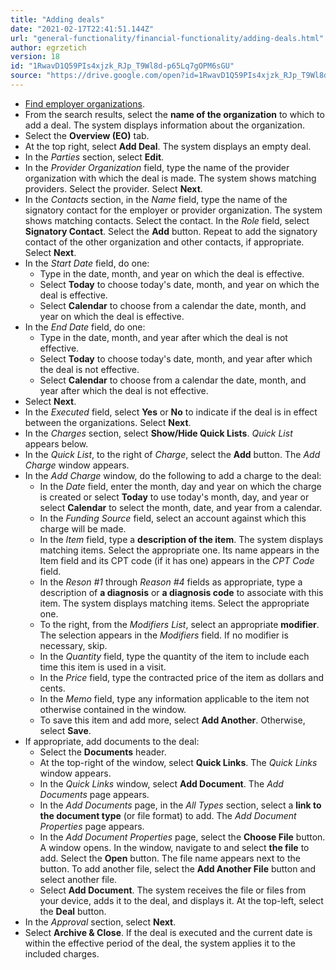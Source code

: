 ```yaml
---
title: "Adding deals"
date: "2021-02-17T22:41:51.144Z"
url: "general-functionality/financial-functionality/adding-deals.html"
author: egrzetich
version: 18
id: "1RwavD1Q59PIs4xjzk_RJp_T9Wl8d-p65Lq7gOPM6sGU"
source: "https://drive.google.com/open?id=1RwavD1Q59PIs4xjzk_RJp_T9Wl8d-p65Lq7gOPM6sGU"
---
```

* [Find employer organizations](finding-employer-organizations.html).
* From the search results, select the <strong>name of the organization</strong> to which to add a deal. The system displays information about the organization.
* Select the <strong>Overview (EO)</strong> tab.
* At the top right, select <strong>Add Deal</strong>. The system displays an empty deal.
* In the <em>Parties</em> section, select <strong>Edit</strong>. 
* In the <em>Provider Organization</em> field, type the name of the provider organization with which the deal is made. The system shows matching providers. Select the provider. Select <strong>Next</strong>.
* In the <em>Contacts</em> section, in the <em>Name</em> field, type the name of the signatory contact for the employer or provider organization. The system shows matching contacts. Select the contact. In the <em>Role</em> field, select <strong>Signatory Contact</strong>. Select the <strong>Add</strong> button. Repeat to add the signatory contact of the other organization and other contacts, if appropriate. Select <strong>Next</strong>.
* In the <em>Start Date</em> field, do one:
    * Type in the date, month, and year on which the deal is effective.
    * Select <strong>Today</strong> to choose today's date, month, and year on which the deal is effective.
    * Select <strong>Calendar</strong> to choose from a calendar the date, month, and year on which the deal is effective.
* In the <em>End Date</em> field, do one:
    * Type in the date, month, and year after which the deal is not effective.
    * Select <strong>Today</strong> to choose today's date, month, and year after which the deal is not effective.
    * Select <strong>Calendar</strong> to choose from a calendar the date, month, and year after which the deal is not effective.
* Select <strong>Next</strong>.
* In the <em>Executed</em> field, select <strong>Yes</strong> or <strong>No</strong> to indicate if the deal is in effect between the organizations. Select <strong>Next</strong>.
* In the <em>Charges</em> section, select <strong>Show/Hide Quick Lists</strong>. <em>Quick List</em> appears below.
* In the <em>Quick List</em>, to the right of <em>Charge</em>, select the <strong>Add</strong> button. The <em>Add Charge</em> window appears.
* In the <em>Add Charge</em> window, do the following to add a charge to the deal:
    * In the <em>Date</em> field, enter the month, day and year on which the charge is created or select <strong>Today</strong> to use today's month, day, and year or select <strong>Calendar</strong> to select the month, date, and year from a calendar.
    * In the <em>Funding Source</em> field, select an account against which this charge will be made.
    * In the <em>Item</em> field, type a <strong>description of the item</strong>. The system displays matching items. Select the appropriate one. Its name appears in the Item field and its CPT code (if it has one) appears in the <em>CPT Code</em> field.
    * In the <em>Reson #1</em> through <em>Reason #4</em> fields as appropriate, type a description of <strong>a diagnosis</strong> or <strong>a diagnosis code</strong> to associate with this item. The system displays matching items. Select the appropriate one.
    * To the right, from the <em>Modifiers List</em>, select an appropriate <strong>modifier</strong>. The selection appears in the <em>Modifiers</em> field. If no modifier is necessary, skip.
    * In the <em>Quantity</em> field, type the quantity of the item to include each time this item is used in a visit.
    * In the <em>Price</em> field, type the contracted price of the item as dollars and cents.
    * In the <em>Memo</em> field, type any information applicable to the item not otherwise contained in the window.
    * To save this item and add more, select <strong>Add Another</strong>. Otherwise, select <strong>Save</strong>.
* If appropriate, add documents to the deal:
    * Select the <strong>Documents</strong> header.
    * At the top-right of the window, select <strong>Quick Links</strong>. The <em>Quick Links</em> window appears.
    * In the <em>Quick Links</em> window, select <strong>Add Document</strong>. The <em>Add Documents</em> page appears.
    * In the <em>Add Documents</em> page, in the <em>All Types</em> section, select a <strong>link to the document type</strong> (or file format) to add. The <em>Add Document Properties</em> page appears.
    * In the <em>Add Document Properties</em> page, select the <strong>Choose File</strong> button. A window opens. In the window, navigate to and select <strong>the file</strong> to add. Select the <strong>Open</strong> button. The file name appears next to the button. To add another file, select the <strong>Add Another File</strong> button and select another file.
    * Select <strong>Add Document</strong>. The system receives the file or files from your device, adds it to the deal, and displays it. At the top-left, select the <strong>Deal</strong> button.
* In the <em>Approval</em> section, select <strong>Next</strong>.
* Select <strong>Archive & Close</strong>. If the deal is executed and the current date is within the effective period of the deal, the system applies it to the included charges.
